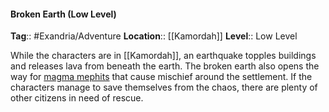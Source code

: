 #### Broken Earth (Low Level)
**Tag**:: #Exandria/Adventure
**Location**:: [[Kamordah]]
**Level**:: Low Level

 While the characters are in [[Kamordah]], an earthquake topples buildings and releases lava from beneath the earth. The broken earth also opens the way for [magma mephits](https://www.dndbeyond.com/monsters/magma-mephit) that cause mischief around the settlement. If the characters manage to save themselves from the chaos, there are plenty of other citizens in need of rescue.

